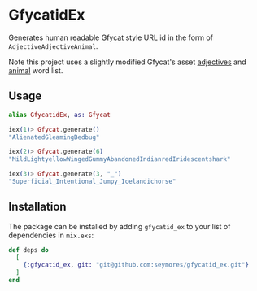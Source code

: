 # GfycatidEx

Generates human readable [Gfycat](http://gfycat.com) style URL id in the form of `AdjectiveAdjectiveAnimal`.

Note this project uses a slightly modified Gfycat's asset [adjectives](http://assets.gfycat.com/adjectives) and [animal](http://assets.gfycat.com/animals) word list.

## Usage

```elixir
alias GfycatidEx, as: Gfycat

iex(1)> Gfycat.generate()
"AlienatedGleamingBedbug"

iex(2)> Gfycat.generate(6)
"MildLightyellowWingedGummyAbandonedIndianredIridescentshark"

iex(3)> Gfycat.generate(3, "_")
"Superficial_Intentional_Jumpy_Icelandichorse"

```

## Installation

The package can be installed
by adding `gfycatid_ex` to your list of dependencies in `mix.exs`:

```elixir
def deps do
  [
    {:gfycatid_ex, git: "git@github.com:seymores/gfycatid_ex.git"}
  ]
end
```

